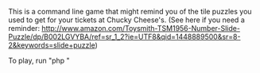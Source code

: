 This is a command line game that might remind you of the tile puzzles you used to get for your tickets at Chucky Cheese's.  (See here if you need a reminder:  http://www.amazon.com/Toysmith-TSM1956-Number-Slide-Puzzle/dp/B002LGVYBA/ref=sr_1_2?ie=UTF8&qid=1448889500&sr=8-2&keywords=slide+puzzle)

To play, run "php "
